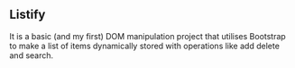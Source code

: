## Listify

It is a basic (and my first) DOM manipulation project that utilises Bootstrap to make a list of items dynamically stored with operations like add delete and search.